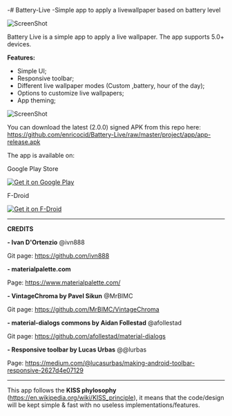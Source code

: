 -# Battery-Live
 -Simple app to apply a livewallpaper based on battery level

![ScreenShot](https://raw.githubusercontent.com/enricocid/Battery-Live/master/art/solid.png)

Battery Live is a simple app to apply a live wallpaper. 
The app supports 5.0+ devices.

**Features:**

- Simple UI;
- Responsive toolbar;
- Different live wallpaper modes (Custom ,battery, hour of the day);
- Options to customize live wallpapers;
- App theming;



![ScreenShot](https://raw.githubusercontent.com/enricocid/Battery-Live/master/art/screens2.png)


You can download the latest (2.0.0) signed APK from this repo here: https://github.com/enricocid/Battery-Live/raw/master/project/app/app-release.apk


The app is available on:

Google Play Store

<a href="https://play.google.com/store/apps/details?id=com.enrico.earthquake.batterysimplysolid">
  <img alt="Get it on Google Play"       src="https://raw.githubusercontent.com/enricocid/Storage-USB/master/art/gplay.png" />
</a>
 
F-Droid
 
<a href="https://f-droid.org/repository/browse/?fdid=com.enrico.earthquake.batterysimplysolid">
  <img alt="Get it on F-Droid"       src="https://raw.githubusercontent.com/enricocid/Storage-USB/master/art/fdroid.png" />
</a>




-------------
**CREDITS**

**- Ivan D'Ortenzio**
@ivn888

Git page:
https://github.com/ivn888


**- materialpalette.com**

Page:
https://www.materialpalette.com/


**- VintageChroma by Pavel Sikun**
@MrBIMC

Git page:
https://github.com/MrBIMC/VintageChroma


**- material-dialogs commons by Aidan Follestad**
@afollestad

Git page:
https://github.com/afollestad/material-dialogs


**- Responsive toolbar by Lucas Urbas**
@@lurbas

Page:
https://medium.com/@lucasurbas/making-android-toolbar-responsive-2627d4e07129



-------------------
This app follows the **KISS phylosophy** (https://en.wikipedia.org/wiki/KISS_principle), it means that the code/design will be kept simple & fast with no useless implementations/features.
